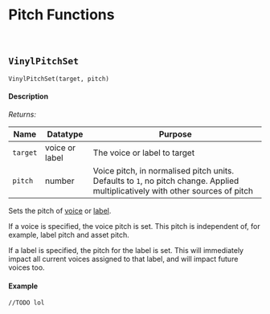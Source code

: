 # Pitch Functions

&nbsp;

## `VinylPitchSet`

`VinylPitchSet(target, pitch)`

<!-- tabs:start -->

#### **Description**

*Returns:*

|Name    |Datatype      |Purpose                                                                                                                       |
|--------|--------------|------------------------------------------------------------------------------------------------------------------------------|
|`target`|voice or label|The voice or label to target                                                                                                  |
|`pitch` |number        |Voice pitch, in normalised pitch units. Defaults to `1`, no pitch change. Applied multiplicatively with other sources of pitch|

Sets the pitch of [voice](Voice) or [label](Label).

If a voice is specified, the voice pitch is set. This pitch is independent of, for example, label pitch and asset pitch.

If a label is specified, the pitch for the label is set. This will immediately impact all current voices assigned to that label, and will impact future voices too.

#### **Example**

```gml
//TODO lol
```

<!-- tabs:end -->